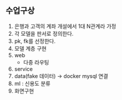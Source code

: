 ## 수업구상
1. 은행과 고객의 계좌 개설에서 1대 N관계라 가정
2. 각 모델을 판서로 정의한다.
3. pk, fk를 선정한다.
4. 모델 계층 구현
5. web
   * 다중 라우팅
6. service
7. data(fake 데이터) -> docker mysql 연결
8. ml : 신용도 분류
9. 화면구현